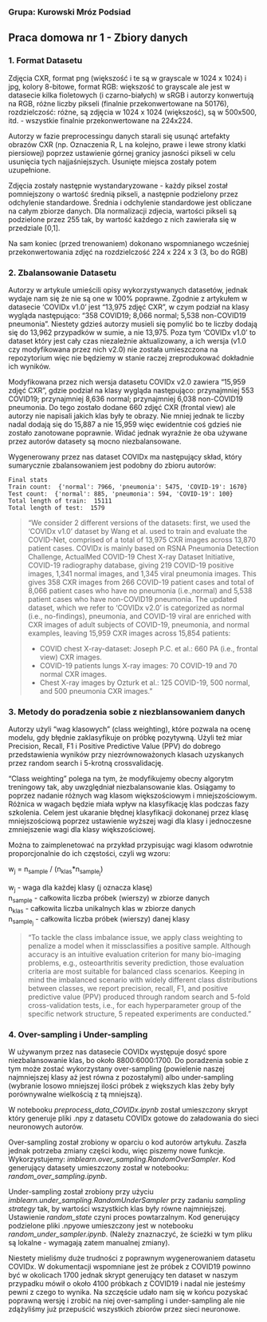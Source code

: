 ### Grupa: Kurowski Mróz Podsiad

## Praca domowa nr 1 - Zbiory danych

### 1. Format Datasetu

Zdjęcia CXR, format png (większość i te są w grayscale w 1024 x 1024) i jpg,  kolory 8-bitowe, format RGB: większość to grayscale ale jest w datasecie kilka fioletowych (i czarno-białych) w sRGB i autorzy konwertują na RGB, różne liczby pikseli (finalnie przekonwertowane na 50176), rozdzielczość: różne, są zdjęcia w 1024 x 1024 (większość), są w 500x500, itd.  - wszystkie finalnie przekonwertowane na 224x224.

Autorzy w fazie preprocessingu danych starali się usunąć artefakty obrazów CXR (np. Oznaczenia R, L na kolejno, prawe i lewe strony klatki piersiowej) poprzez ustawienie górnej granicy jasności pikseli w celu usunięcia tych najjaśniejszych. Usunięte miejsca zostały potem uzupełnione.

Zdjęcia zostały następnie wystandaryzowane - każdy piksel został pomniejszony o wartość średnią pikseli, a następnie podzielony przez odchylenie standardowe. Średnia i odchylenie standardowe jest obliczane na całym zbiorze danych. Dla normalizacji zdjecia, wartości pikseli są podzielone przez 255 tak, by wartość każdego z nich zawierała się w przedziale [0,1].
	
Na sam koniec (przed trenowaniem) dokonano wspomnianego wcześniej przekonwertowania zdjęć na rozdzielczość 224 x 224 x 3 (3, bo do RGB)

### 2. Zbalansowanie Datasetu

Autorzy w artykule umieścili opisy wykorzystywanych datasetów, jednak wydaje nam się że nie są one w 100% poprawne. Zgodnie z artykułem w datasecie ‘COVIDx v1.0’ jest “13,975 zdjęć CXR”, w czym podział na klasy wygląda następująco: “358 COVID19; 8,066 normal; 5,538 non-COVID19 pneumonia”. Niestety gdzieś autorzy musieli się pomylić bo te liczby dodają się do 13,962 przypadków w sumie, a nie 13,975. Poza tym ‘COVIDx v1.0’ to dataset który jest cały czas niezależnie aktualizowany, a ich wersja (v1.0 czy modyfikowana przez nich v2.0) nie została umieszczona na repozytorium więc nie będziemy w stanie raczej zreprodukować dokładnie ich wyników.

Modyfikowana przez nich wersja datasetu COVIDx v2.0 zawiera “15,959 zdjęć CXR”, gdzie podział na klasy wygląda następująco: przynajmniej 553 COVID19; przynajmniej 8,636 normal; przynajmniej 6,038 non-COVID19 pneumonia. Do tego zostało dodane 660 zdjęć CXR (frontal view) ale autorzy nie napisali jakich klas były te obrazy. Nie mniej jednak te liczby nadal dodają się do 15,887 a nie 15,959 więc ewidentnie coś gdzieś nie zostało zanotowane poprawnie. Widać jednak wyraźnie że oba używane przez autorów datasety są mocno niezbalansowane.

Wygenerowany przez nas dataset COVIDx ma następujący skład, który sumarycznie zbalansowaniem jest podobny do zbioru autorów:

	Final stats
	Train count:  {'normal': 7966, 'pneumonia': 5475, 'COVID-19': 1670}
	Test count:  {'normal': 885, 'pneumonia': 594, 'COVID-19': 100}
	Total length of train:  15111
	Total length of test:  1579

> “We consider 2 different versions of the datasets: first, we used the ‘COVIDx v1.0’ dataset by Wang et al. used to train and evaluate the COVID-Net, comprised of a total of 13,975 CXR images across 13,870 patient cases. COVIDx is mainly based on RSNA Pneumonia Detection Challenge, ActualMed COVID-19 Chest X-ray Dataset Initiative, COVID-19 radiography database, giving 219 COVID-19 positive images, 1,341 normal images, and 1,345 viral pneumonia images. This gives 358 CXR images from 266 COVID-19 patient cases and total of 8,066 patient cases who have no pneumonia (i.e.,normal) and 5,538 patient cases who have non-COVID19 pneumonia. The updated dataset, which we refer to ‘COVIDx v2.0’ is categorized as normal (i.e., no-findings), pneumonia, and COVID-19 viral are enriched with CXR images of adult subjects of COVID-19, pneumonia, and normal examples, leaving 15,959 CXR images across 15,854 patients:
> - COVID chest X-ray-dataset: Joseph P.C. et al.: 660 PA (i.e., frontal view) CXR images.
> - COVID-19 patients lungs X-ray images: 70 COVID-19 and 70 normal CXR images.
> - Chest X-ray images by Ozturk et al.: 125 COVID-19, 500 normal, and 500 pneumonia CXR images.”


### 3. Metody do poradzenia sobie z niezblansowaniem danych

Autorzy użyli “wag klasowych” (class weighting), które pozwala na ocenę modelu, gdy błędnie zaklasyfikuje on próbkę pozytywną. Użyli też miar Precision, Recall, F1 i Positive Predictive Value (PPV) do dobrego przedstawienia wyników przy niezrównoważonych klasach uzyskanych przez random search i 5-krotną crossvalidację.

“Class weighting” polega na tym, że modyfikujemy obecny algorytm treningowy tak, aby uwzględniał niezbalansowanie klas. Osiągamy to poprzez nadanie różnych wag klasom większościowym i mniejszościowym. Różnica w wagach będzie miała wpływ na klasyfikację klas podczas fazy szkolenia. Celem jest ukaranie błędnej klasyfikacji dokonanej przez klasę mniejszościową poprzez ustawienie wyższej wagi dla klasy i jednoczesne zmniejszenie wagi dla klasy większościowej.

Można to zaimplenetować na przykład przypisując wagi klasom odwrotnie proporcjonalnie do ich częstości, czyli wg wzoru:

w<sub>j</sub> = n<sub>sample</sub> / (n<sub>klas</sub>\*n<sub>sample<sub>j</sub></sub>)

w<sub>j</sub> - waga dla każdej klasy (j oznacza klasę)  
n<sub>sample</sub> - całkowita liczba próbek (wierszy) w zbiorze danych  
n<sub>klas</sub> - całkowita liczba unikalnych klas w zbiorze danych  
n<sub>sample<sub>j</sub></sub> - całkowita liczba próbek (wierszy) danej klasy

<!---
<img src="https://render.githubusercontent.com/render/math?math=w_j = \frac{n_{sample}}{n_{klas} * n_{sample_j}}">
<img src="https://render.githubusercontent.com/render/math?math=w_j"> - waga dla każdej klasy (j oznacza klasę)
<img src="https://render.githubusercontent.com/render/math?math=n_{sample}"> - całkowita liczba próbek (wierszy) w zbiorze danych
<img src="https://render.githubusercontent.com/render/math?math=n_{klas}"> - całkowita liczba unikalnych klas w zbiorze danych
<img src="https://render.githubusercontent.com/render/math?math=n_{sample_j}"> - całkowita liczba próbek (wierszy) danej klasy --->

> “To tackle the class imbalance issue, we apply class weighting to penalize a model when it missclassifies a positive sample. Although accuracy is an intuitive evaluation criterion for many bio-imaging problems, e.g., osteoarthritis severity prediction, those evaluation criteria are most suitable for balanced class scenarios. Keeping in mind the imbalanced scenario with widely different class distributions between classes, we report precision, recall, F1, and positive predictive value (PPV) produced through random search and 5-fold cross-validation tests, i.e., for each hyperparameter group of the specific network structure, 5 repeated experiments are conducted.”

### 4. Over-sampling i Under-sampling

W używanym przez nas datasecie COVIDx występuje dosyć spore niezbalansowanie klas, bo około 8800:6000:1700. Do poradzenia sobie z tym może zostać wykorzystany over-sampling (powielenie naszej najmniejszej klasy aż jest równa z pozostałymi) albo under-sampling (wybranie losowo mniejszej ilości próbek z większych klas żeby były porównywalne wielkością z tą mniejszą).

W notebooku *preprocess_data_COVIDx.ipynb* został umieszczony skrypt który generuje pliki .npy z datasetu COVIDx gotowe do załadowania do sieci neuronowych autorów.

Over-sampling został zrobiony w oparciu o kod autorów artykułu. Zaszła jednak potrzeba zmiany części kodu, więc piszemy nowe funkcje. Wykorzystujemy: *imblearn.over_sampling.RandomOverSampler*. Kod generujący datasety umieszczony został w notebooku: *random_over_sampling.ipynb*.

Under-sampling został zrobiony przy użyciu *imblearn.under_sampling.RandomUnderSampler* przy zadaniu *sampling strategy* tak, by wartości wszystkich klas były równe najmniejszej. Ustawienie *random_state* czyni proces powtarzalnym. Kod generujący podzielone pliki .npyowe umieszczony jest w notebooku *random_under_sampler.ipynb*. (Należy znaznaczyć, że ścieżki w tym pliku są lokalne - wymagają zatem manualnej zmiany).   

Niestety mieliśmy duże trudności z poprawnym wygenerowaniem datasetu COVIDx. W dokumentacji wspomniane jest że próbek z COVID19 powinno być w okolicach 1700 jednak skrypt generujący ten dataset w naszym przypadku mówił o około 4100 próbkach z COVID19 i nadal nie jesteśmy pewni z czego to wynika. Na szczęście udało nam się w końcu pozyskać poprawną wersję i zrobić na niej over-sampling i under-sampling ale nie zdążyliśmy już przepuścić wszystkich zbiorów przez sieci neuronowe. 

